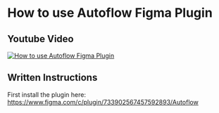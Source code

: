# How to use Autoflow Figma Plugin
## Youtube Video
[![How to use Autoflow Figma Plugin](http://i3.ytimg.com/vi/aw3xaXkDFXk/maxresdefault.jpg)](https://www.youtube.com/watch?v=aw3xaXkDFXk&t=237s)

## Written Instructions
First install the plugin here:
https://www.figma.com/c/plugin/733902567457592893/Autoflow